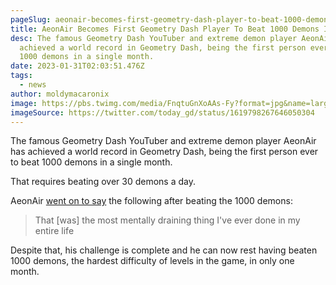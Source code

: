 ```yaml
---
pageSlug: aeonair-becomes-first-geometry-dash-player-to-beat-1000-demons-in-a-month
title: AeonAir Becomes First Geometry Dash Player To Beat 1000 Demons In A Month
desc: The famous Geometry Dash YouTuber and extreme demon player AeonAir has
  achieved a world record in Geometry Dash, being the first person ever to beat
  1000 demons in a single month.
date: 2023-01-31T02:03:51.476Z
tags:
  - news
author: moldymacaronix
image: https://pbs.twimg.com/media/FnqtuGnXoAAs-Fy?format=jpg&name=large
imageSource: https://twitter.com/today_gd/status/1619798267646050304
---
```

The famous Geometry Dash YouTuber and extreme demon player AeonAir has achieved a world record in Geometry Dash, being the first person ever to beat 1000 demons in a single month.

That requires beating over 30 demons a day.

AeonAir [went on to say](https://www.youtube.com/watch?v=bEouSR4ELPs) the following after beating the 1000 demons:

> That [was] the most mentally draining thing I've ever done in my entire life

Despite that, his challenge is complete and he can now rest having beaten 1000 demons, the hardest difficulty of levels in the game, in only one month.